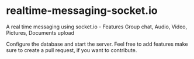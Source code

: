# realtime-messaging-socket.io
A real time messaging using socket.io - Features Group chat, Audio, Video,  Pictures, Documents upload

Configure the database and start the server. Feel free to add features make sure to create a pull request, if you want to contribute.

